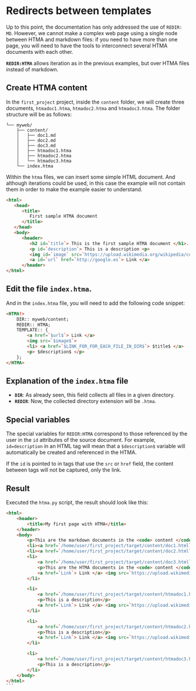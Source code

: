 # Redirects between templates

Up to this point, the documentation has only addressed the use of `REDIR: MD`. However, we cannot make a complex web page using a single node between HTMA and markdown files: if you need to have more than one page, you will need to have the tools to interconnect several HTMA documents with each other. 

**`REDIR:HTMA`** allows iteration as in the previous examples, but over HTMA files instead of markdown. 

## Create HTMA content

In the `first_project` project, inside the `content` folder, we will create three documents, `htmadoc1.htma`, `htmadoc2.htma` and `htmadoc3.htma`. The folder structure will be as follows:

```
└── myweb/
    ├── content/
    │   ├── doc1.md
    │   ├── doc2.md
    │   ├── doc3.md
    │   ├── htmadoc1.htma
    │   ├── htmadoc2.htma
    │   └── htmadoc3.htma
    └── index.htma
```

Within the `htma` files, we can insert some simple HTML document. And although iterations could be used, in this case the example will not contain them in order to make the example easier to understand.

``` html
<html>
   <head>
      <title> 
         First sample HTMA document
      </title>
   </head>
   <body>
      <header>
         <h2 id=`title`> This is the first sample HTMA document </h1>.
         <p id=`description`> This is a description <p>
         <img id=`image` src=`https://upload.wikimedia.org/wikipedia/commons/0/0e/Urgub_-_Texier_Charles_F%C3%A9lix_Marie_-_1882.jpg`> 
         <a id=`url` href=`http://google.es`> Link </a>
      </header>
</html>
```

## Edit the file `index.htma`.

And in the `index.htma` file, you will need to add the following code snippet: 

```html
<HTMA!>
    DIR:: myweb/content;
    REDIR:: HTMA;
    TEMPLATE:: {
        <a href=`$url$`> Link </a>
        <img src=`$image$`>
        <li> <a href=`$LINK_FOR_FOR_EACH_FILE_IN_DIR$`> $title$ </a> 
        <p> $description$ </p>
    };
</HTMA>
```
## Explanation of the `index.htma` file

- **`DIR`**: As already seen, this field collects all files in a given directory.
- **`REDIR`**: Now, the collected directory extension will be `.htma`.

## Special variables

The special variables for `REDIR:HTMA` correspond to those referenced by the user in the `id` attributes of the source document. For example, `id=description` in an HTML tag will mean that a `$description$` variable will automatically be created and referenced in the HTMA. 

If the `id` is pointed to in tags that use the `src` or `href` field, the content between tags will not be captured, only the link. 

## Result

Executed the `htma.py` script, the result should look like this:

````html
<html>
    <header>
        <title>My first page with HTMA</title>
    </header>
    <body>
        <p>This are the markdown documents in the <code> content </code> directory:</p>
        <li><a href=`/home/user/first_project/target/content/doc1.html`> Page Title</a></li>
        <li><a href=`/home/user/first_project/target/content/doc2.html`> Page Title</a></li>
        <li>
            <a href=`/home/user/first_project/target/content/doc3.html`> Page Title</a>
            <p>This are the HTMA documents in the <code> content </code> directory:</p>
            <a href=`Link`> Link </a> <img src=`https://upload.wikimedia.org/wikipedia/commons/0/0e/Urgub_-_Texier_Charles_F%C3%A9lix_Marie_-_1882.jpg` />
        </li>

        <li>
            <a href=`/home/user/first_project/target/content/htmadoc1.html`> This is the first sample HTMA document </a>
            <p>This is a description</p>
            <a href=`Link`> Link </a> <img src=`https://upload.wikimedia.org/wikipedia/commons/0/0e/Urgub_-_Texier_Charles_F%C3%A9lix_Marie_-_1882.jpg` />
        </li>

        <li>
            <a href=`/home/user/first_project/target/content/htmadoc2.html`> This is the second sample HTMA document </a>
            <p>This is a description</p>
            <a href=`Link`> Link </a> <img src=`https://upload.wikimedia.org/wikipedia/commons/0/0e/Urgub_-_Texier_Charles_F%C3%A9lix_Marie_-_1882.jpg` />
        </li>

        <li>
            <a href=`/home/user/first_project/target/content/htmadoc3.html`> This is the third sample HTMA document </a>
            <p>This is a description</p>
        </li>
    </body>
</html>
``` 


